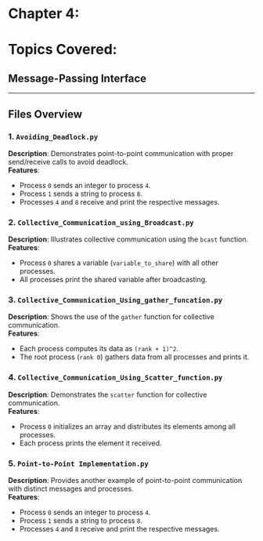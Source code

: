 # Chapter 4:
# Topics Covered:
## Message-Passing Interface
---
## Files Overview

### 1. `Avoiding_Deadlock.py`
**Description**: Demonstrates point-to-point communication with proper send/receive calls to avoid deadlock.  
**Features**: 
- Process `0` sends an integer to process `4`.
- Process `1` sends a string to process `8`.
- Processes `4` and `8` receive and print the respective messages.  


### 2. `Collective_Communication_using_Broadcast.py`
**Description**: Illustrates collective communication using the `bcast` function.  
**Features**: 
- Process `0` shares a variable (`variable_to_share`) with all other processes.
- All processes print the shared variable after broadcasting.  


### 3. `Collective_Communication_Using_gather_funcation.py`
**Description**: Shows the use of the `gather` function for collective communication.  
**Features**: 
- Each process computes its data as `(rank + 1)^2`.
- The root process (`rank 0`) gathers data from all processes and prints it.  


### 4. `Collective_Communication_Using_Scatter_function.py`
**Description**: Demonstrates the `scatter` function for collective communication.  
**Features**: 
- Process `0` initializes an array and distributes its elements among all processes.
- Each process prints the element it received.  


### 5. `Point-to-Point Implementation.py`
**Description**: Provides another example of point-to-point communication with distinct messages and processes.  
**Features**: 
- Process `0` sends an integer to process `4`.
- Process `1` sends a string to process `8`.
- Processes `4` and `8` receive and print the respective messages.  

